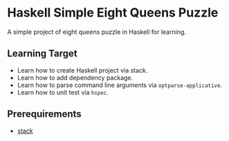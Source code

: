 # Haskell Simple Eight Queens Puzzle

A simple project of eight queens puzzle in Haskell for learning.

## Learning Target

* Learn how to create Haskell project via stack.
* Learn how to add dependency package.
* Learn how to parse command line arguments via `optparse-applicative`.
* Learn how to unit test via `hspec`.

## Prerequirements

* [stack](https://www.haskellstack.org)
